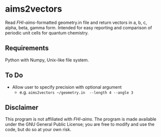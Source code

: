 aims2vectors
============
Read *FHI-aims*-formatted geometry.in file and return vectors in a, b, c, alpha, beta, gamma form.
Intended for easy reporting and comparison of periodic unit cells for quantum chemistry.

Requirements
------------
Python with Numpy, Unix-like file system.


To Do
-----
* Allow user to specify precision with optional argument
    * e.g. `aims2vectors ~/geometry.in  --length 4 --angle 3`

Disclaimer
----------
This program is not affiliated with *FHI-aims*.
The program is made available under the GNU General Public License; you are free to modify and use the code, but do so at your own risk.